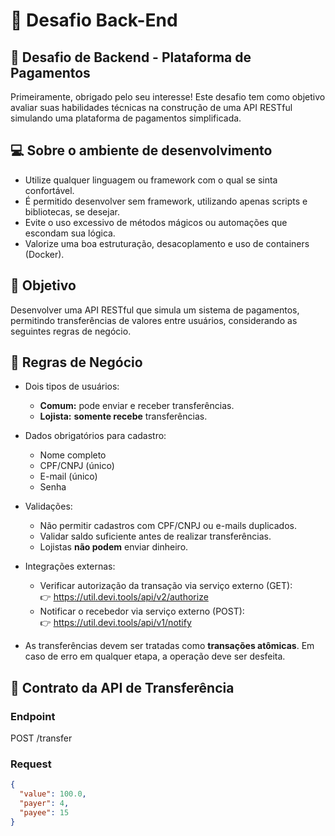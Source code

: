 # 🚀 Desafio Back-End

## 🏦 Desafio de Backend - Plataforma de Pagamentos

Primeiramente, obrigado pelo seu interesse! Este desafio tem como objetivo avaliar suas habilidades técnicas na construção de uma API RESTful simulando uma plataforma de pagamentos simplificada.

## 💻 Sobre o ambiente de desenvolvimento

- Utilize qualquer linguagem ou framework com o qual se sinta confortável.
- É permitido desenvolver sem framework, utilizando apenas scripts e bibliotecas, se desejar.
- Evite o uso excessivo de métodos mágicos ou automações que escondam sua lógica.
- Valorize uma boa estruturação, desacoplamento e uso de containers (Docker).

## 🎯 Objetivo

Desenvolver uma API RESTful que simula um sistema de pagamentos, permitindo transferências de valores entre usuários, considerando as seguintes regras de negócio.

## 🔗 Regras de Negócio

- Dois tipos de usuários:
  - **Comum:** pode enviar e receber transferências.
  - **Lojista:** **somente recebe** transferências.

- Dados obrigatórios para cadastro:
  - Nome completo
  - CPF/CNPJ (único)
  - E-mail (único)
  - Senha

- Validações:
  - Não permitir cadastros com CPF/CNPJ ou e-mails duplicados.
  - Validar saldo suficiente antes de realizar transferências.
  - Lojistas **não podem** enviar dinheiro.

- Integrações externas:
  - Verificar autorização da transação via serviço externo (GET):  
    👉 https://util.devi.tools/api/v2/authorize
  - Notificar o recebedor via serviço externo (POST):  
    👉 https://util.devi.tools/api/v1/notify

- As transferências devem ser tratadas como **transações atômicas**. Em caso de erro em qualquer etapa, a operação deve ser desfeita.

## 📑 Contrato da API de Transferência

### Endpoint

POST /transfer

### Request

```json
{
  "value": 100.0,
  "payer": 4,
  "payee": 15
}

